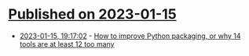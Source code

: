# [Published on 2023-01-15](index.md)

* [2023-01-15, 19:17:02](https://lobste.rs/s/gzi3vk/how_improve_python_packaging_why_14_tools) - [How to improve Python packaging, or why 14 tools are at least 12 too many](https://chriswarrick.com/blog/2023/01/15/how-to-improve-python-packaging/)
